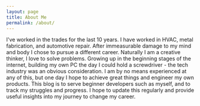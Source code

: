 ```yaml
---
layout: page
title: About Me
permalink: /about/
---
```


I've worked in the trades for the last 10 years.  I have worked in HVAC, metal fabrication, and automotive repair.  After immeasurable damage to my mind and body I chose to pursue a different career.  Naturally I am a creative thinker, I love to solve problems.  Growing up in the beginning stages of the internet, building my own PC the day I could hold a screwdriver - the tech industry was an obvious consideration.  I am by no means experienced at any of this, but one day I hope to achieve great things and engineer my own products.  This blog is to serve beginner developers such as myself, and to track my struggles and progress.  I hope to update this regularly and provide useful insights into my journey to change my career.